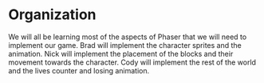 # Organization

We will all be learning most of the aspects of Phaser that we will need to implement our game.
Brad will implement the character sprites and the animation.
Nick will implement the placement of the blocks and their movement towards the character.
Cody will implement the rest of the world and the lives counter and losing animation. 
